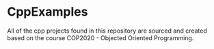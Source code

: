 # CppExamples
All of the cpp projects found in this repository are sourced and created based on the course COP2020 - Objected Oriented Programming. 
